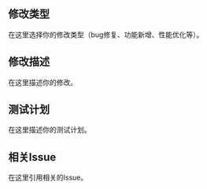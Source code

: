 ## 修改类型

在这里选择你的修改类型（bug修复、功能新增、性能优化等）。

## 修改描述

在这里描述你的修改。

## 测试计划

在这里描述你的测试计划。

## 相关Issue

在这里引用相关的Issue。

